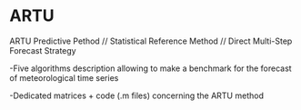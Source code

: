 # ARTU
ARTU Predictive Pethod // Statistical Reference Method // Direct  Multi-Step  Forecast Strategy

-Five algorithms description allowing to make a benchmark for the forecast of meteorological time series

-Dedicated matrices + code (.m files) concerning the ARTU method
